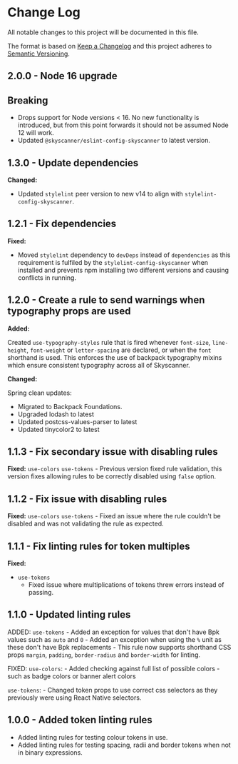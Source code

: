 # Change Log

All notable changes to this project will be documented in this file.

The format is based on [Keep a Changelog](http://keepachangelog.com/)
and this project adheres to [Semantic Versioning](http://semver.org/).

## 2.0.0 - Node 16 upgrade

## Breaking
- Drops support for Node versions < 16. No new functionality is introduced, but from this point forwards it should not be assumed Node 12 will work.
- Updated `@skyscanner/eslint-config-skyscanner` to latest version.

## 1.3.0 - Update dependencies

**Changed:**

- Updated `stylelint` peer version to new v14 to align with `stylelint-config-skyscanner`.

## 1.2.1 - Fix dependencies

**Fixed:**

- Moved `stylelint` dependency to `devDeps` instead of `dependencies` as this requirement is fulfiled by the `stylelint-config-skyscanner` when installed and prevents npm installing two different versions and causing conflicts in running.

## 1.2.0 - Create a rule to send warnings when typography props are used

**Added:**

Created `use-typography-styles` rule that is fired whenever `font-size`, `line-height`, `font-weight` or `letter-spacing` are declared, or when the `font` shorthand is used. This enforces the use of backpack typography mixins which ensure consistent typography across all of Skyscanner.

**Changed:**

Spring clean updates:
  - Migrated to Backpack Foundations.
  - Upgraded lodash to latest
  - Updated postcss-values-parser to latest
  - Updated tinycolor2 to latest

## 1.1.3 - Fix secondary issue with disabling rules

**Fixed:**
`use-colors`
`use-tokens` - Previous version fixed rule validation, this version fixes allowing rules to be correctly disabled using `false` option.

## 1.1.2 - Fix issue with disabling rules

**Fixed:**
`use-colors`
`use-tokens` - Fixed an issue where the rule couldn't be disabled and was not validating the rule as expected.

## 1.1.1 - Fix linting rules for token multiples

**Fixed:**

- `use-tokens`
  - Fixed issue where multiplications of tokens threw errors instead of passing.

## 1.1.0 - Updated linting rules

ADDED:
`use-tokens` - Added an exception for values that don't have Bpk values such as `auto` and `0` - Added an exception when using the `%` unit as these don't have Bpk replacements - This rule now supports shorthand CSS props `margin`, `padding`, `border-radius` and `border-width` for linting.

FIXED:
`use-colors`: - Added checking against full list of possible colors - such as badge colors or banner alert colors

`use-tokens`: - Changed token props to use correct css selectors as they previously were using React Native selectors.

## 1.0.0 - Added token linting rules

- Added linting rules for testing colour tokens in use.
- Added linting rules for testing spacing, radii and border tokens when not in binary expressions.
